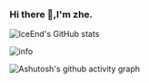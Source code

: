 ### Hi there 👋,I'm zhe.



![IceEnd's GitHub stats](https://github-immortality.vercel.app/api?username=xy8ovo)

![info](https://github-readme-stats.vercel.app/api?username=xy8ovo&show_icons=true&count_private=true&hide=prs&theme=dark)


![Ashutosh's github activity graph](https://github-readme-activity-graph.vercel.app/graph?username=xy8ovo&theme=high-contrast)



